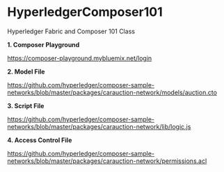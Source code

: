 # HyperledgerComposer101
Hyperledger Fabric and Composer 101 Class

**1. Composer Playground**

https://composer-playground.mybluemix.net/login

**2. Model File**

https://github.com/hyperledger/composer-sample-networks/blob/master/packages/carauction-network/models/auction.cto

**3. Script File**

https://github.com/hyperledger/composer-sample-networks/blob/master/packages/carauction-network/lib/logic.js

**4. Access Control File**

https://github.com/hyperledger/composer-sample-networks/blob/master/packages/carauction-network/permissions.acl
